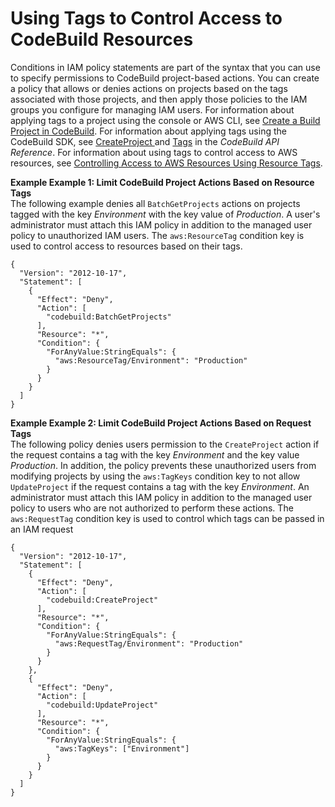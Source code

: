 # Using Tags to Control Access to CodeBuild Resources<a name="auth-and-access-control-using-tags"></a>

Conditions in IAM policy statements are part of the syntax that you can use to specify permissions to CodeBuild project\-based actions\. You can create a policy that allows or denies actions on projects based on the tags associated with those projects, and then apply those policies to the IAM groups you configure for managing IAM users\. For information about applying tags to a project using the console or AWS CLI, see [Create a Build Project in CodeBuild](create-project.md)\. For information about applying tags using the CodeBuild SDK, see [CreateProject ](https://docs.aws.amazon.com/codebuild/latest/APIReference/API_CreateProject.html#API_CreateProject_RequestSyntax) and [Tags](https://docs.aws.amazon.com/codebuild/latest/APIReference/API_Tag.html) in the *CodeBuild API Reference*\. For information about using tags to control access to AWS resources, see [Controlling Access to AWS Resources Using Resource Tags](https://docs.aws.amazon.com/IAM/latest/UserGuide/access_tags.html)\.

**Example Example 1: Limit CodeBuild Project Actions Based on Resource Tags**  
 The following example denies all `BatchGetProjects` actions on projects tagged with the key *Environment* with the key value of *Production*\. A user's administrator must attach this IAM policy in addition to the managed user policy to unauthorized IAM users\. The `aws:ResourceTag` condition key is used to control access to resources based on their tags\.   

```
{
  "Version": "2012-10-17",
  "Statement": [
    {
      "Effect": "Deny",
      "Action": [
        "codebuild:BatchGetProjects"
      ],
      "Resource": "*",
      "Condition": {
        "ForAnyValue:StringEquals": {
          "aws:ResourceTag/Environment": "Production"
        }
      }
    }
  ]
}
```

**Example Example 2: Limit CodeBuild Project Actions Based on Request Tags**  
The following policy denies users permission to the `CreateProject` action if the request contains a tag with the key *Environment* and the key value *Production*\. In addition, the policy prevents these unauthorized users from modifying projects by using the `aws:TagKeys` condition key to not allow `UpdateProject` if the request contains a tag with the key *Environment*\. An administrator must attach this IAM policy in addition to the managed user policy to users who are not authorized to perform these actions\. The `aws:RequestTag` condition key is used to control which tags can be passed in an IAM request  

```
{
  "Version": "2012-10-17",
  "Statement": [
    {
      "Effect": "Deny",
      "Action": [
        "codebuild:CreateProject"
      ],
      "Resource": "*",
      "Condition": {
        "ForAnyValue:StringEquals": {
          "aws:RequestTag/Environment": "Production"
        }
      }
    },
    {
      "Effect": "Deny",
      "Action": [
        "codebuild:UpdateProject"
      ],
      "Resource": "*",
      "Condition": {
        "ForAnyValue:StringEquals": {
          "aws:TagKeys": ["Environment"]
        }
      }
    }
  ]
}
```